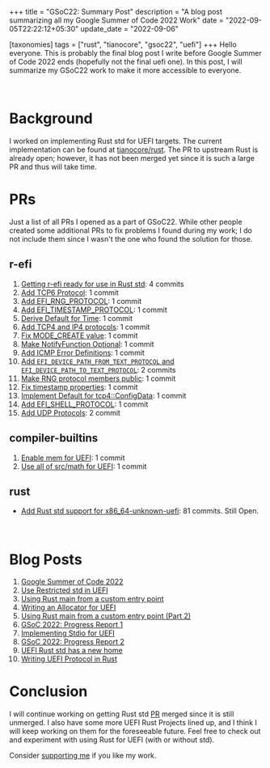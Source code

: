 +++
title = "GSoC22: Summary Post"
description = "A blog post summarizing all my Google Summer of Code 2022 Work"
date = "2022-09-05T22:22:12+05:30"
update_date = "2022-09-06"

[taxonomies]
tags = ["rust", "tianocore", "gsoc22", "uefi"]
+++
Hello everyone. This is probably the final blog post I write before Google Summer of Code 2022 ends (hopefully not the final uefi one). In this post, I will summarize my GSoC22 work to make it more accessible to everyone.

<!-- more -->

<br>

# Background
I worked on implementing Rust std for UEFI targets. The current implementation can be found at [tianocore/rust](https://github.com/tianocore/rust/tree/uefi-master). The PR to upstream Rust is already open; however, it has not been merged yet since it is such a large PR and thus will take time.

# PRs
Just a list of all PRs I opened as a part of GSoC22. While other people created some additional PRs to fix problems I found during my work; I do not include them since I wasn't the one who found the solution for those.

## r-efi
1. [Getting r-efi ready for use in Rust std](https://github.com/r-efi/r-efi/pull/33): 4 commits
2. [Add TCP6 Protocol](https://github.com/r-efi/r-efi/pull/34): 1 commit
3. [Add EFI_RNG_PROTOCOL](https://github.com/r-efi/r-efi/pull/36): 1 commit
4. [Add EFI_TIMESTAMP_PROTOCOL](https://github.com/r-efi/r-efi/pull/37): 1 commit
5. [Derive Default for Time](https://github.com/r-efi/r-efi/pull/38): 1 commit
6. [Add TCP4 and IP4 protocols](https://github.com/r-efi/r-efi/pull/39): 1 commit
7. [Fix MODE_CREATE value](https://github.com/r-efi/r-efi/pull/40): 1 commit
8. [Make NotifyFunction Optional](https://github.com/r-efi/r-efi/pull/42): 1 commit
9. [Add ICMP Error Definitions](https://github.com/r-efi/r-efi/pull/44): 1 commit
10. [Add `EFI_DEVICE_PATH_FROM_TEXT_PROTOCOL` and `EFI_DEVICE_PATH_TO_TEXT_PROTOCOL`](https://github.com/r-efi/r-efi/pull/45): 2 commits
11. [Make RNG protocol members public](https://github.com/r-efi/r-efi/pull/48): 1 commit
12. [Fix timestamp properties](https://github.com/r-efi/r-efi/pull/49): 1 commit
13. [Implement Default for tcp4::ConfigData](https://github.com/r-efi/r-efi/pull/50): 1 commit
14. [Add EFI_SHELL_PROTOCOL](https://github.com/r-efi/r-efi/pull/51): 1 commit
15. [Add UDP Protocols](https://github.com/r-efi/r-efi/pull/52): 2 commit

## compiler-builtins
1. [Enable mem for UEFI](https://github.com/rust-lang/compiler-builtins/pull/473): 1 commit
2. [Use all of src/math for UEFI](https://github.com/rust-lang/compiler-builtins/pull/480): 1 commit

## rust
- [Add Rust std support for x86_64-unknown-uefi](https://github.com/rust-lang/rust/pull/100316): 81 commits. Still Open.

<br>

# Blog Posts
1. [Google Summer of Code 2022](@/post5.md)
2. [Use Restricted std in UEFI](@/post6.md)
3. [Using Rust main from a custom entry point](@/post7.md)
4. [Writing an Allocator for UEFI](@/post8.md)
5. [Using Rust main from a custom entry point (Part 2)](@/post9.md)
6. [GSoC 2022: Progress Report 1](@/post10.md)
7. [Implementing Stdio for UEFI](@/post11.md)
8. [GSoC 2022: Progress Report 2](@/post12.md)
9. [UEFI Rust std has a new home](@/post13.md)
10. [Writing UEFI Protocol in Rust](@/post14.md)

# Conclusion
I will continue working on getting Rust std [PR](https://github.com/rust-lang/rust/pull/100316) merged since it is still unmerged. I also have some more UEFI Rust Projects lined up, and I think I will keep working on them for the foreseeable future. Feel free to check out and experiment with using Rust for UEFI (with or without std).

Consider [supporting me](@/pages/supportme.md) if you like my work.
